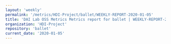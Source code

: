 ```yaml
---
layout: 'weekly'
permalink: '/metrics/HDI-Project/ballet/WEEKLY-REPORT-2020-01-05'
title: 'DAI Lab OSS Metrics Metrics report for ballet | WEEKLY-REPORT-2020-01-05'
organization: 'HDI-Project'
repository: 'ballet'
current_date: '2020-01-05'
---
```

